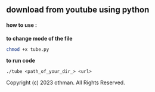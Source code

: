 ## download from youtube using python

#### how to use :
__to change mode of the file__

```bash
chmod +x tube.py 
```
__to run code__
```
./tube <path_of_your_dir_> <url>
```
Copyright (c) 2023 othman. All Rights Reserved.
